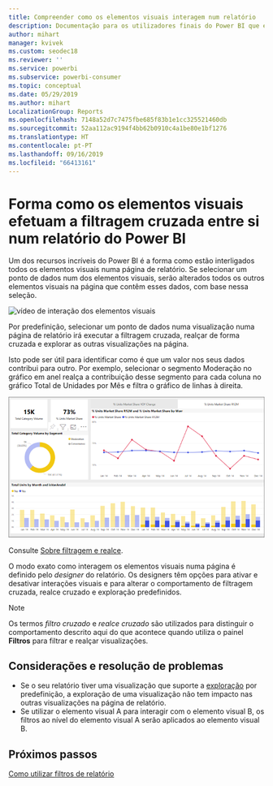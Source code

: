 ```yaml
---
title: Compreender como os elementos visuais interagem num relatório
description: Documentação para os utilizadores finais do Power BI que explica como os elementos visuais interagem numa página de relatório.
author: mihart
manager: kvivek
ms.custom: seodec18
ms.reviewer: ''
ms.service: powerbi
ms.subservice: powerbi-consumer
ms.topic: conceptual
ms.date: 05/29/2019
ms.author: mihart
LocalizationGroup: Reports
ms.openlocfilehash: 7148a52d7c7475fbe685f83b1e1cc325521460db
ms.sourcegitcommit: 52aa112ac9194f4bb62b0910c4a1be80e1bf1276
ms.translationtype: HT
ms.contentlocale: pt-PT
ms.lasthandoff: 09/16/2019
ms.locfileid: "66413161"
---
```

# <a name="how-visuals-cross-filter-each-other-in-a-power-bi-report"></a>Forma como os elementos visuais efetuam a filtragem cruzada entre si num relatório do Power BI
Um dos recursos incríveis do Power BI é a forma como estão interligados todos os elementos visuais numa página de relatório. Se selecionar um ponto de dados num dos elementos visuais, serão alterados todos os outros elementos visuais na página que contêm esses dados, com base nessa seleção. 

![vídeo de interação dos elementos visuais](media/end-user-interactions/interactions.gif)

Por predefinição, selecionar um ponto de dados numa visualização numa página de relatório irá executar a filtragem cruzada, realçar de forma cruzada e explorar as outras visualizações na página. 

Isto pode ser útil para identificar como é que um valor nos seus dados contribui para outro. Por exemplo, selecionar o segmento Moderação no gráfico em anel realça a contribuição desse segmento para cada coluna no gráfico Total de Unidades por Mês e filtra o gráfico de linhas à direita.

![Imagem de interação dos elementos visuais](media/end-user-interactions/power-bi-interactions.png)

Consulte [Sobre filtragem e realce](../power-bi-reports-filters-and-highlighting.md). 

O modo exato como interagem os elementos visuais numa página é definido pelo *designer* do relatório. Os designers têm opções para ativar e desativar interações visuais e para alterar o comportamento de filtragem cruzada, realce cruzado e exploração predefinidos. 
  
> [!NOTE]
> Os termos *filtro cruzado* e *realce cruzado* são utilizados para distinguir o comportamento descrito aqui do que acontece quando utiliza o painel **Filtros** para filtrar e realçar visualizações.  

## <a name="considerations-and-troubleshooting"></a>Considerações e resolução de problemas
- Se o seu relatório tiver uma visualização que suporte a [exploração](../power-bi-visualization-drill-down.md) por predefinição, a exploração de uma visualização não tem impacto nas outras visualizações na página de relatório.     
- Se utilizar o elemento visual A para interagir com o elemento visual B, os filtros ao nível do elemento visual A serão aplicados ao elemento visual B.

## <a name="next-steps"></a>Próximos passos
[Como utilizar filtros de relatório](../power-bi-how-to-report-filter.md)
